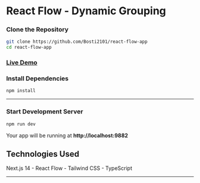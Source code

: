 # React Flow - Dynamic Grouping

### Clone the Repository

```bash
git clone https://github.com/Bosti2101/react-flow-app
cd react-flow-app
```

### [Live Demo](https://react-flow-app-seven.vercel.app/)

### Install Dependencies

```bash
npm install
```

---

### Start Development Server

```bash
npm run dev
```

Your app will be running at **http://localhost:9882**

## Technologies Used

Next.js 14 -
React Flow -
Tailwind CSS -
TypeScript

---
